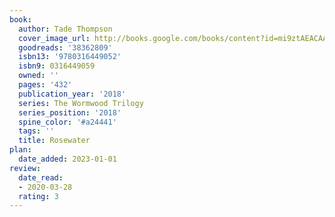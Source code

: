 ```yaml
---
book:
  author: Tade Thompson
  cover_image_url: http://books.google.com/books/content?id=mi9ztAEACAAJ&printsec=frontcover&img=1&zoom=1&source=gbs_api
  goodreads: '38362809'
  isbn13: '9780316449052'
  isbn9: 0316449059
  owned: ''
  pages: '432'
  publication_year: '2018'
  series: The Wormwood Trilogy
  series_position: '2018'
  spine_color: '#a24441'
  tags: ''
  title: Rosewater
plan:
  date_added: 2023-01-01
review:
  date_read:
  - 2020-03-28
  rating: 3
---
```

